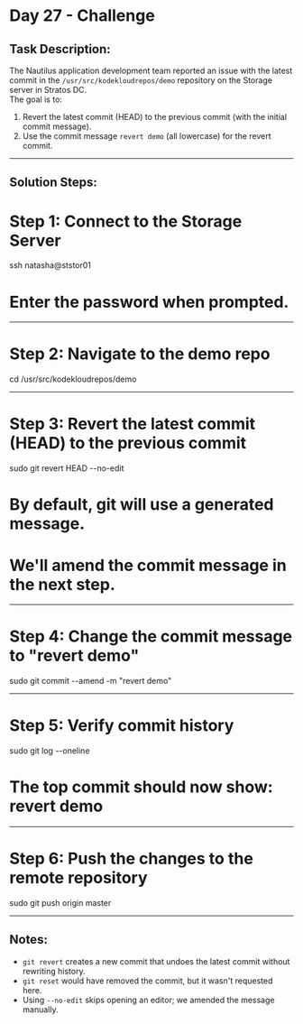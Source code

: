 # Day 27 - Challenge 
## Task Description:
The Nautilus application development team reported an issue with the latest commit in the `/usr/src/kodekloudrepos/demo` repository on the Storage server in Stratos DC.  
The goal is to:
1. Revert the latest commit (HEAD) to the previous commit (with the initial commit message).  
2. Use the commit message `revert demo` (all lowercase) for the revert commit.

---

## Solution Steps:

# Step 1: Connect to the Storage Server
ssh natasha@ststor01
# Enter the password when prompted.

---

# Step 2: Navigate to the demo repo
cd /usr/src/kodekloudrepos/demo

---

# Step 3: Revert the latest commit (HEAD) to the previous commit
sudo git revert HEAD --no-edit

# By default, git will use a generated message.
# We'll amend the commit message in the next step.

---

# Step 4: Change the commit message to "revert demo"
sudo git commit --amend -m "revert demo"

---

# Step 5: Verify commit history
sudo git log --oneline
# The top commit should now show: revert demo

---

# Step 6: Push the changes to the remote repository
sudo git push origin master

---

## Notes:
- `git revert` creates a new commit that undoes the latest commit without rewriting history.
- `git reset` would have removed the commit, but it wasn't requested here.
- Using `--no-edit` skips opening an editor; we amended the message manually.

